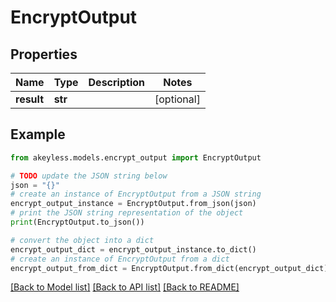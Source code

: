 # EncryptOutput


## Properties

Name | Type | Description | Notes
------------ | ------------- | ------------- | -------------
**result** | **str** |  | [optional] 

## Example

```python
from akeyless.models.encrypt_output import EncryptOutput

# TODO update the JSON string below
json = "{}"
# create an instance of EncryptOutput from a JSON string
encrypt_output_instance = EncryptOutput.from_json(json)
# print the JSON string representation of the object
print(EncryptOutput.to_json())

# convert the object into a dict
encrypt_output_dict = encrypt_output_instance.to_dict()
# create an instance of EncryptOutput from a dict
encrypt_output_from_dict = EncryptOutput.from_dict(encrypt_output_dict)
```
[[Back to Model list]](../README.md#documentation-for-models) [[Back to API list]](../README.md#documentation-for-api-endpoints) [[Back to README]](../README.md)


